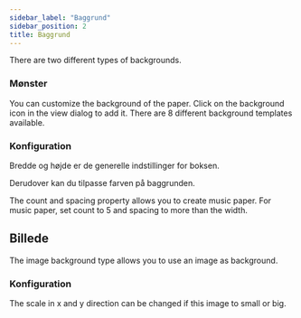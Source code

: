 ```yaml
---
sidebar_label: "Baggrund"
sidebar_position: 2
title: Baggrund
---
```


There are two different types of backgrounds.

### Mønster

You can customize the background of the paper. Click on the background icon in the view dialog to add it. There are 8 different background templates available.

### Konfiguration

Bredde og højde er de generelle indstillinger for boksen.

Derudover kan du tilpasse farven på baggrunden.

The count and spacing property allows you to create music paper. For music paper, set count to 5 and spacing to more than the width.

## Billede

The image background type allows you to use an image as background.

### Konfiguration

The scale in x and y direction can be changed if this image to small or big.
